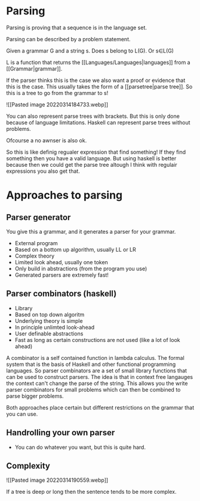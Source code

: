 # Parsing

Parsing is proving that a sequence is in the language set. 

Parsing can be described by a problem statement.

Given a grammar G and a string s. Does s belong to L(G). Or s∈L(G)

L is a function that returns the [[Languages/Languages|languages]] from a [[Grammar|grammar]].

If the parser thinks this is the case we also want a proof or evidence that this is the case. This usually takes the form of a [[parsetree|parse tree]]. So this is a tree to go from the grammar to s!

![[Pasted image 20220314184733.webp]]

You can also represent parse trees with brackets. But this is only done because of language limitations. Haskell can represent parse trees without problems. 

Ofcourse a no awnser is also ok.

So this is like definig regualer expression that find something! If they find something then you have a valid language. But using haskell is better because then we could get the parse tree altough I think with regulair expressions you also get that.

# Approaches to parsing

## Parser generator

You give this a grammar, and it generates a parser for your grammar.

-   External program
-   Based on a bottom up algorithm, usually LL or LR
-   Complex theory
-   Limited look ahead, usually one token
-   Only build in abstractions (from the program you use)
-   Generated parsers are extremely fast!

## Parser combinators (haskell)

-   Library
-   Based on top down algoritm
-   Underlying theory is simple
-   In principle unlimted look-ahead
-   User definable abstractions
-   Fast as long as certain constructions are not used (like a lot of look ahead)

A combinator is a self contained function in lambda calculus. The formal system that is the basis of Haskell and other functional programming languages. So parser combinators are a set of small library functions that can be used to construct parsers. The idea is that in context free langauges the context can't change the parse of the string. This allows you the write parser combinators for small problems which can then be combined to parse bigger problems. 


Both approaches place certain but different restrictions on the grammar that you can use.

## Handrolling your own parser

-   You can do whatever you want, but this is quite hard.


## Complexity 
![[Pasted image 20220314190559.webp]]

If a tree is deep or long then the sentence tends to be more complex. 